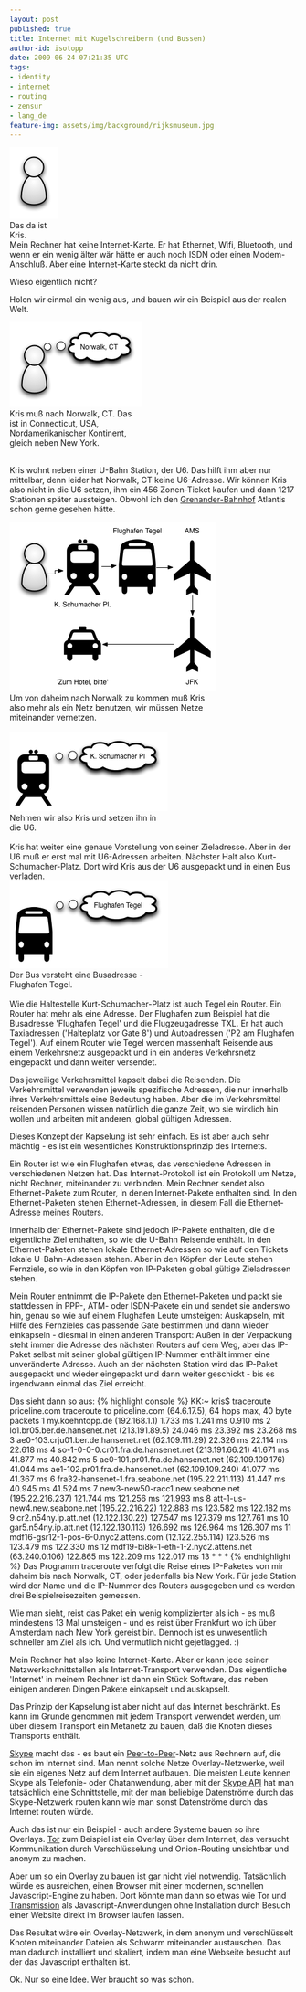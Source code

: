 ```yaml
---
layout: post
published: true
title: Internet mit Kugelschreibern (und Bussen)
author-id: isotopp
date: 2009-06-24 07:21:35 UTC
tags:
- identity
- internet
- routing
- zensur
- lang_de
feature-img: assets/img/background/rijksmuseum.jpg
---
```

<div class="serendipity_imageComment_right" style="width: 84px"><div class="serendipity_imageComment_img"><!-- s9ymdb:5020 --><img class="serendipity_image_right" width="84" height="125"  src="/uploads/kris-symbol.png" alt="" /></div><div class="serendipity_imageComment_txt">Das da ist Kris.</div></div> Mein Rechner hat keine Internet-Karte. Er hat Ethernet, Wifi, Bluetooth, und wenn er ein wenig älter wär hätte er auch noch ISDN oder einen Modem-Anschluß. Aber eine Internet-Karte steckt da nicht drin.

Wieso eigentlich nicht?

Holen wir einmal ein wenig aus, und bauen wir ein Beispiel aus der realen Welt.
<br />

<div class="serendipity_imageComment_center" style="width: 232px"><div class="serendipity_imageComment_img"><!-- s9ymdb:5021 --><img class="serendipity_image_center" width="232" height="149"  src="/uploads/kris-symbol-mit-zieladresse.png" alt="" /></div><div class="serendipity_imageComment_txt">Kris muß nach Norwalk, CT. Das ist in Connecticut, USA, Nordamerikanischer Kontinent, gleich neben New York.</div></div>
<br />

Kris wohnt neben einer U-Bahn Station, der U6. Das hilft ihm aber nur mittelbar, denn leider hat Norwalk, CT keine U6-Adresse. Wir können Kris also nicht in die U6 setzen, ihm ein 456 Zonen-Ticket kaufen und dann 1217 Stationen später aussteigen. Obwohl ich den <a href='http://de.wikipedia.org/wiki/Alfred_Grenander'>Grenander-Bahnhof</a> Atlantis schon gerne gesehen hätte.

<div class="serendipity_imageComment_center" style="width: 362px"><div class="serendipity_imageComment_img"><!-- s9ymdb:5022 --><img class="serendipity_image_center" width="362" height="297"  src="/uploads/kris-route.png" alt="" /></div><div class="serendipity_imageComment_txt">Um von daheim nach Norwalk zu kommen muß Kris also mehr als ein Netz benutzen, wir müssen Netze miteinander vernetzen.
</div></div>
<br />
<div class="serendipity_imageComment_center" style="width: 277px"><div class="serendipity_imageComment_img"><!-- s9ymdb:5024 --><img class="serendipity_image_center" width="277" height="139"  src="/uploads/ubahn-mit-zieladresse.png" alt="" /></div><div class="serendipity_imageComment_txt">Nehmen wir also Kris und setzen ihn in die U6.</div></div>
<br />
Kris hat weiter eine genaue Vorstellung von seiner Zieladresse. Aber in der U6 muß er erst mal mit U6-Adressen arbeiten. Nächster Halt also Kurt-Schumacher-Platz. Dort wird Kris aus der U6 ausgepackt und in einen Bus verladen.
<div class="serendipity_imageComment_center" style="width: 278px"><div class="serendipity_imageComment_img"><!-- s9ymdb:5023 --><img class="serendipity_image_center" width="278" height="153"  src="/uploads/bus-mit-zieladresse.png" alt="" /></div><div class="serendipity_imageComment_txt">Der Bus versteht eine Busadresse - Flughafen Tegel.</div></div>
<br />
Wie die Haltestelle Kurt-Schumacher-Platz ist auch Tegel ein Router. Ein Router hat mehr als eine Adresse. Der Flughafen zum Beispiel hat die Busadresse 'Flughafen Tegel' und die Flugzeugadresse TXL. Er hat auch Taxiadressen ('Halteplatz vor Gate 8') und Autoadressen ('P2 am Flughafen Tegel'). Auf einem Router wie Tegel werden massenhaft Reisende aus einem Verkehrsnetz ausgepackt und in ein anderes Verkehrsnetz eingepackt und dann weiter versendet.

Das jeweilige Verkehrsmittel kapselt dabei die Reisenden. Die Verkehrsmittel verwenden jeweils spezifische Adressen, die nur innerhalb ihres Verkehrsmittels eine Bedeutung haben. Aber die im Verkehrsmittel reisenden Personen wissen natürlich die ganze Zeit, wo sie wirklich hin wollen und arbeiten mit anderen, global gültigen Adressen.

Dieses Konzept der Kapselung ist sehr einfach. Es ist aber auch sehr mächtig - es ist ein wesentliches Konstruktionsprinzip des Internets.

Ein Router ist wie ein Flughafen etwas, das verschiedene Adressen in verschiedenen Netzen hat. Das Internet-Protokoll ist ein Protokoll um Netze, nicht Rechner, miteinander zu verbinden. Mein Rechner sendet also Ethernet-Pakete zum Router, in denen Internet-Pakete enthalten sind. In den Ethernet-Paketen stehen Ethernet-Adressen, in diesem Fall die Ethernet-Adresse meines Routers.

Innerhalb der Ethernet-Pakete sind jedoch IP-Pakete enthalten, die die eigentliche Ziel enthalten, so wie die U-Bahn Reisende enthält. In den Ethernet-Paketen stehen lokale Ethernet-Adressen so wie auf den Tickets lokale U-Bahn-Adressen stehen. Aber in den Köpfen der Leute stehen Fernziele, so wie in den Köpfen von IP-Paketen global gültige Zieladressen stehen.

Mein Router entnimmt die IP-Pakete den Ethernet-Paketen und packt sie stattdessen in PPP-, ATM- oder ISDN-Pakete ein und sendet sie anderswo hin, genau so wie auf einem Flughafen Leute umsteigen: Auskapseln, mit Hilfe des Fernzieles das passende Gate bestimmen und dann wieder einkapseln - diesmal in einen anderen Transport: Außen in der Verpackung steht immer die Adresse des nächsten Routers auf dem Weg, aber das IP-Paket selbst mit seiner global gültigen IP-Nummer enthält immer eine unveränderte Adresse. Auch an der nächsten Station wird das IP-Paket ausgepackt und wieder eingepackt und dann weiter geschickt - bis es irgendwann einmal das Ziel erreicht.

Das sieht dann so aus: 
{% highlight console %}
KK:~ kris$ traceroute priceline.com
traceroute to priceline.com (64.6.17.5), 64 hops max, 40 byte packets
 1  my.koehntopp.de (192.168.1.1)  1.733 ms  1.241 ms  0.910 ms
 2  lo1.br05.ber.de.hansenet.net (213.191.89.5)  24.046 ms  23.392 ms  23.268 ms
 3  ae0-103.crju01.ber.de.hansenet.net (62.109.111.29)  22.326 ms  22.114 ms  22.618 ms
 4  so-1-0-0-0.cr01.fra.de.hansenet.net (213.191.66.21)  41.671 ms  41.877 ms  40.842 ms
 5  ae0-101.pr01.fra.de.hansenet.net (62.109.109.176)  41.044 ms ae1-102.pr01.fra.de.hansenet.net (62.109.109.240)  41.077 ms  41.367 ms
 6  fra32-hansenet-1.fra.seabone.net (195.22.211.113)  41.447 ms  40.945 ms  41.524 ms
 7  new3-new50-racc1.new.seabone.net (195.22.216.237)  121.744 ms  121.256 ms  121.993 ms
 8  att-1-us-new4.new.seabone.net (195.22.216.22)  122.883 ms  123.582 ms  122.182 ms
 9  cr2.n54ny.ip.att.net (12.122.130.22)  127.547 ms  127.379 ms  127.761 ms
10  gar5.n54ny.ip.att.net (12.122.130.113)  126.692 ms  126.964 ms  126.307 ms
11  mdf16-gsr12-1-pos-6-0.nyc2.attens.com (12.122.255.114)  123.526 ms  123.479 ms  122.330 ms
12  mdf19-bi8k-1-eth-1-2.nyc2.attens.net (63.240.0.106)  122.865 ms  122.209 ms  122.017 ms
13  \* \* \*
{% endhighlight %}
 Das Programm traceroute verfolgt die Reise eines IP-Paketes von mir daheim bis nach Norwalk, CT, oder jedenfalls bis New York. Für jede Station wird der Name und die IP-Nummer des Routers ausgegeben und es werden drei Beispielreisezeiten gemessen.

Wie man sieht, reist das Paket ein wenig komplizierter als ich - es muß mindestens 13 Mal umsteigen - und es reist über Frankfurt wo ich über Amsterdam nach New York gereist bin. Dennoch ist es unwesentlich schneller am Ziel als ich. Und vermutlich nicht gejetlagged. :)

Mein Rechner hat also keine Internet-Karte. Aber er kann jede seiner Netzwerkschnittstellen als Internet-Transport verwenden. Das eigentliche 'Internet' in meinem Rechner ist dann ein Stück Software, das neben einigen anderen Dingen Pakete einkapselt und auskapselt.

Das Prinzip der Kapselung ist aber nicht auf das Internet beschränkt. Es kann im Grunde genommen mit jedem Transport verwendet werden, um über diesem Transport ein Metanetz zu bauen, daß die Knoten dieses Transports enthält.

<a href='http://en.wikipedia.org/wiki/Skype'>Skype</a> macht das - es baut ein <a href='http://en.wikipedia.org/wiki/Peer-to-peer'>Peer-to-Peer</a>-Netz aus Rechnern auf, die schon im Internet sind. Man nennt solche Netze Overlay-Netzwerke, weil sie ein eigenes Netz auf dem Internet aufbauen. Die meisten Leute kennen Skype als Telefonie- oder Chatanwendung, aber mit der <a href='https://developer.skype.com/Docs/ApiDoc/src#Overview'>Skype API</a> hat man tatsächlich eine Schnittstelle, mit der man beliebige Datenströme durch das Skype-Netzwerk routen kann wie man sonst Datenströme durch das Internet routen würde.

Auch das ist nur ein Beispiel - auch andere Systeme bauen so ihre Overlays. <a href='http://en.wikipedia.org/wiki/Tor_(anonymity_network)'>Tor</a> zum Beispiel ist ein Overlay über dem Internet, das versucht Kommunikation durch Verschlüsselung und Onion-Routing unsichtbar und anonym zu machen.

Aber um so ein Overlay zu bauen ist gar nicht viel notwendig. Tatsächlich würde es ausreichen, einen Browser mit einer modernen, schnellen Javascript-Engine zu haben. Dort könnte man dann so etwas wie Tor und <a href='http://en.wikipedia.org/wiki/Transmission_(BitTorrent_client)'>Transmission</a> als Javascript-Anwendungen ohne Installation durch Besuch einer Website direkt im Browser laufen lassen.

Das Resultat wäre ein Overlay-Netzwerk, in dem anonym und verschlüsselt Knoten miteinander Dateien als Schwarm miteinander austauschen. Das man dadurch installiert und skaliert, indem man eine Webseite besucht auf der das Javascript enthalten ist.

Ok. Nur so eine Idee. Wer braucht so was schon.
